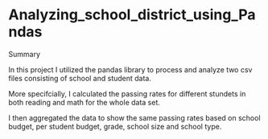 # Analyzing_school_district_using_Pandas

Summary

In this project I utilized the pandas library to process and analyze two csv files consisting of school and student data. 

More specifcially, I calculated the passing rates for different stundets in both reading and math for the whole data set. 

I then aggregated the data to show the same passing rates based on school budget, per student budget, grade, school size and school type. 
